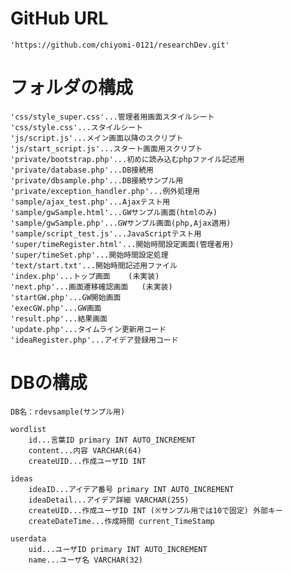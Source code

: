 # GitHub URL
    'https://github.com/chiyomi-0121/researchDev.git'

# フォルダの構成
    'css/style_super.css'...管理者用画面スタイルシート
    'css/style.css'...スタイルシート
    'js/script.js'...メイン画面以降のスクリプト
    'js/start_script.js'...スタート画面用スクリプト
    'private/bootstrap.php'...初めに読み込むphpファイル記述用
    'private/database.php'...DB接続用
    'private/dbsample.php'...DB接続サンプル用
    'private/exception_handler.php'...例外処理用
    'sample/ajax_test.php'...Ajaxテスト用
    'sample/gwSample.html'...GWサンプル画面(htmlのみ)
    'sample/gwSample.php'...GWサンプル画面(php,Ajax適用)
    'sample/script_test.js'...JavaScriptテスト用
    'super/timeRegister.html'...開始時間設定画面(管理者用)
    'super/timeSet.php'...開始時間設定処理
    'text/start.txt'...開始時間記述用ファイル
    'index.php'...トップ画面    (未実装)
    'next.php'...画面遷移確認画面   (未実装)
    'startGW.php'...GW開始画面
    'execGW.php'...GW画面
    'result.php'...結果画面
    'update.php'...タイムライン更新用コード
    'ideaRegister.php'...アイデア登録用コード

# DBの構成
    DB名：rdevsample(サンプル用)

    wordlist
        id...言葉ID primary INT AUTO_INCREMENT
        content...内容 VARCHAR(64)
        createUID...作成ユーザID INT

    ideas
        ideaID...アイデア番号 primary INT AUTO_INCREMENT
        ideaDetail...アイデア詳細 VARCHAR(255)
        createUID...作成ユーザID INT (※サンプル用では10で固定) 外部キー
        createDateTime...作成時間 current_TimeStamp

    userdata
        uid...ユーザID primary INT AUTO_INCREMENT
        name...ユーザ名 VARCHAR(32)
